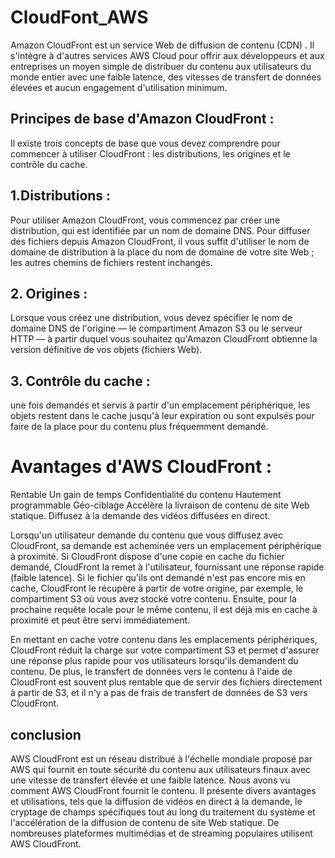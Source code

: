 # CloudFont_AWS

Amazon CloudFront est un service Web de diffusion de contenu (CDN) . Il s'intègre à d'autres services AWS Cloud pour offrir aux développeurs et aux entreprises un moyen simple de distribuer du contenu aux utilisateurs du monde entier avec une faible latence, des vitesses de transfert de données élevées et aucun engagement d'utilisation minimum.
## Principes de base d'Amazon CloudFront : 

Il existe trois concepts de base que vous devez comprendre pour commencer à utiliser CloudFront : les distributions, les origines et le contrôle du cache.

##  1.Distributions : 
Pour utiliser Amazon CloudFront, vous commencez par créer une distribution, qui est identifiée par un nom de domaine DNS. Pour diffuser des fichiers depuis Amazon CloudFront, il vous suffit d'utiliser le nom de domaine de distribution à la place du nom de domaine de votre site Web ; les autres chemins de fichiers restent inchangés.

## 2. Origines : 
Lorsque vous créez une distribution, vous devez spécifier le nom de domaine DNS de l'origine — le compartiment Amazon S3 ou le serveur HTTP — à partir duquel vous souhaitez qu'Amazon CloudFront obtienne la version définitive de vos objets (fichiers Web).

## 3. Contrôle du cache : 

une fois demandés et servis à partir d'un emplacement périphérique, les objets restent dans le cache jusqu'à leur expiration ou sont expulsés pour faire de la place pour du contenu plus fréquemment demandé.

# Avantages d'AWS CloudFront :

Rentable
Un gain de temps
Confidentialité du contenu
Hautement programmable
Géo-ciblage
Accélère la livraison de contenu de site Web statique.
Diffusez à la demande des vidéos diffusées en direct.

Lorsqu'un utilisateur demande du contenu que vous diffusez avec CloudFront, sa demande est acheminée vers un emplacement périphérique à proximité. Si CloudFront dispose d'une copie en cache du fichier demandé, CloudFront la remet à l'utilisateur, fournissant une réponse rapide (faible latence). Si le fichier qu'ils ont demandé n'est pas encore mis en cache, CloudFront le récupère à partir de votre origine, par exemple, le compartiment S3 où vous avez stocké votre contenu. Ensuite, pour la prochaine requête locale pour le même contenu, il est déjà mis en cache à proximité et peut être servi immédiatement.

En mettant en cache votre contenu dans les emplacements périphériques, CloudFront réduit la charge sur votre compartiment S3 et permet d'assurer une réponse plus rapide pour vos utilisateurs lorsqu'ils demandent du contenu. De plus, le transfert de données vers le contenu à l'aide de CloudFront est souvent plus rentable que de servir des fichiers directement à partir de S3, et il n'y a pas de frais de transfert de données de S3 vers CloudFront.



## conclusion 
AWS CloudFront est un réseau distribué à l'échelle mondiale proposé par AWS qui fournit en toute sécurité du contenu aux utilisateurs finaux avec une vitesse de transfert élevée et une faible latence. Nous avons vu comment AWS CloudFront fournit le contenu. Il présente divers avantages et utilisations, tels que la diffusion de vidéos en direct à la demande, le cryptage de champs spécifiques tout au long du traitement du système et l'accélération de la diffusion de contenu de site Web statique. De nombreuses plateformes multimédias et de streaming populaires utilisent AWS CloudFront.
